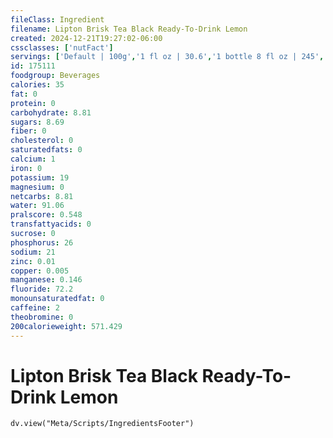 ```yaml
---
fileClass: Ingredient
filename: Lipton Brisk Tea Black Ready-To-Drink Lemon
created: 2024-12-21T19:27:02-06:00
cssclasses: ['nutFact']
servings: ['Default | 100g','1 fl oz | 30.6','1 bottle 8 fl oz | 245','1 bottle 12 fl oz | 367']
id: 175111
foodgroup: Beverages
calories: 35
fat: 0
protein: 0
carbohydrate: 8.81
sugars: 8.69
fiber: 0
cholesterol: 0
saturatedfats: 0
calcium: 1
iron: 0
potassium: 19
magnesium: 0
netcarbs: 8.81
water: 91.06
pralscore: 0.548
transfattyacids: 0
sucrose: 0
phosphorus: 26
sodium: 21
zinc: 0.01
copper: 0.005
manganese: 0.146
fluoride: 72.2
monounsaturatedfat: 0
caffeine: 2
theobromine: 0
200calorieweight: 571.429
---
```


# Lipton Brisk Tea Black Ready-To-Drink Lemon

```dataviewjs
dv.view("Meta/Scripts/IngredientsFooter")
```